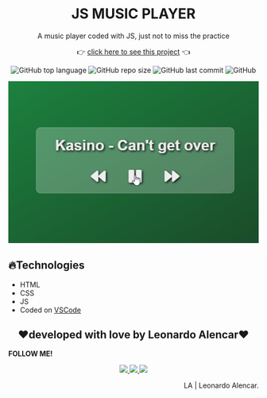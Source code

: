 <h1 align="center">JS MUSIC PLAYER</h1>
<p align="center">A music player coded with JS, just not to miss the practice</p>
<p align="center">
  👉 <a href="https://alencarleo.github.io/JS-MusicPlayer/">click here to see this project</a> 👈
</p>
<p align="center">
  <img alt="GitHub top language" src="https://img.shields.io/github/languages/top/AlencarLeo/JS-MusicPlayer?style=for-the-badge">
  <img alt="GitHub repo size" src="https://img.shields.io/github/repo-size/AlencarLeo/JS-MusicPlayer?style=for-the-badge">
  <img alt="GitHub last commit" src="https://img.shields.io/github/last-commit/AlencarLeo/JS-MusicPlayer?style=for-the-badge">
  <img alt="GitHub" src="https://img.shields.io/github/license/AlencarLeo/JS-MusicPlayer?style=for-the-badge">
</p>

<p align="center">
  <img src="/readme/demo.png">
</p>

<h2>🔥Technologies</h2>
<ul>
  <li>HTML</li>
  <li>CSS</li>
  <li>JS</li>
  <li>Coded on <a href="https://code.visualstudio.com/">VSCode</a></li>
</ul>


<h2 align="center">❤️developed with love by Leonardo Alencar❤️</h2>
<p><b>FOLLOW ME!</b></p>

<p align="center">
  <a href="https://www.instagram.com/leonardoaprado/">
    <img src="https://img.shields.io/badge/Instagram-E4405F?style=for-the-badge&logo=instagram&logoColor=white">
  </a>
  
  <a href="https://www.linkedin.com/in/leonardo-alencar-5749aa1b0/">
    <img src="https://img.shields.io/badge/LinkedIn-0077B5?style=for-the-badge&logo=linkedin&logoColor=white">
  </a>
  
  <a href="https://github.com/AlencarLeo">
    <img src="https://img.shields.io/badge/GitHub-100000?style=for-the-badge&logo=github&logoColor=white">
  </a>
</p>

<p align="right">LA | Leonardo Alencar.</p>
